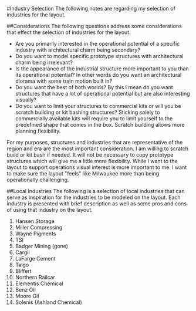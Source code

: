 #Industry Selection
The following notes are regarding my selection of industries for the layout.

##Considerations
The following questions address some considerations that effect the selection of industries for the layout.
* Are you primarily interested in the operational potential of a specific industry with architectural charm being secondary?
* Do you want to model specific prototype structures with architectural charm being irrelevant?
* Is the appearance of the industrial structure more important to you than its operational potential?  In other words do you want an architectural diorama with some train motion built in?
* Do you want the best of both worlds?  By this I mean do you want structures that have a lot of operational potential but are also interesting visually?
* Do you want to limit your structures to commercial kits or will you be scratch building or kit bashing structures?  Sticking solely to commercially available kits will require you to limit yourself to the predefined shape that comes in the box.  Scratch building allows more planning flexibility.

For my purposes, structures and industries that are representative of the region and era are the most important consideration.  I am willing to scratch build or kit bash if needed.  It will not be necessary to copy prototype structures which will give me a little more flexibility.  While I want to the layout to support operations visual interest is more important to me.  I want to make sure the layout "feels" like Milwaukee more than being operationally challenging.

##Local Industries
The following is a selection of local industries that can serve as inspiration for the industries to be modeled on the layout.  Each industry is presented with brief description as well as some pros and cons of using that industry on the layout.
1. Hansen Storage
2. Miller Compressing
3. Wayne Pigments
4. TSI
5. Badger Mining (gone)
6. Cargil
7. LaFarge Cement
8. Talgo
9. Bliffert
10. Northern Railcar
11. Elementis Chemical
12. Benz Oil
13. Moore Oil
14. Solenis (Ashland Chemical)
